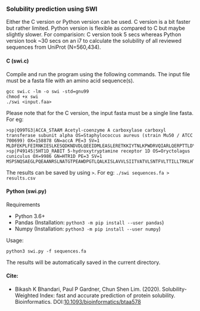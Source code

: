 ### Solubility prediction using SWI
Either the C version or Python version can be used. C version is a bit faster but rather limited. Python version is flexible as compared to C but maybe slightly slower. For comparision: C version took 5 secs whereas Python version took ~30 secs on an i7 to calculate the solubility of all reviewed sequences from UniProt (N=560,434).

#### C (swi.c)
Compile and run the program using the following commands. The input file must be a fasta file with an amino acid sequence(s).
```console
gcc swi.c -lm -o swi -std=gnu99
chmod +x swi
./swi <input.faa>
```
Please note that for the C version, the input fasta must be a single line fasta. For eg:
```
>sp|Q99TG3|ACCA_STAAM Acetyl-coenzyme A carboxylase carboxyl transferase subunit alpha OS=Staphylococcus aureus (strain Mu50 / ATCC 700699) OX=158878 GN=accA PE=3 SV=1
MLDFEKPLFEIRNKIESLKESQDKNDVDLQEEIDMLEASLERETKKIYTNLKPWDRVQIARLQERPTTLDYIPYIFDSFMELHGDRNFRDDPAMIGGIGFLNGRAVTVIGQQRGKDTKDNIYRNFGMAHPEGYRKALRLMKQAEKFNRPIFTFIDTKGAYPGKAAEERGQSESIATNLIEMASLKVPVIAIVIGEGGSGGALGIGIANKVLMLENSTYSVISPEGAAALLWKDSNLAKIAAETMKITAHDIKQLGIIDDVISEPLGGAHKDVEQQALAIKSAFVAQLDSLESLSRDEIANDRFEKFRNIGSYIE
>sp|P49145|5HT1D_RABIT 5-hydroxytryptamine receptor 1D OS=Oryctolagus cuniculus OX=9986 GN=HTR1D PE=3 SV=1
MSPSNQSAEGLPQEAANRSLNATGTPEAWDPGTLQALKISLAVVLSIITVATVLSNTFVLTTILLTRKLHTPANYLIGSLATTDLLVSILVMPISIAYTITHTWNFGQVLCDIWVSSDIT
```
The results can be saved by using `>`. For eg: `./swi sequences.fa > results.csv`

#### Python (swi.py)
Requirements

- Python 3.6+
- Pandas (Installation: `python3 -m pip install --user pandas`)
- Numpy (Installation: `python3 -m pip install --user numpy`)

Usage:

```python3 swi.py -f sequences.fa```

The results will be automatically saved in the current directory.

#### Cite:
- Bikash K Bhandari, Paul P Gardner, Chun Shen Lim. (2020). Solubility-Weighted Index: fast and accurate prediction of protein solubility. Bioinformatics. DOI:[10.1093/bioinformatics/btaa578](https://dx.doi.org/10.1093/bioinformatics/btaa578)
